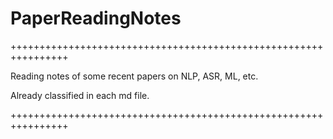# PaperReadingNotes

++++++++++++++++++++++++++++++++++++++++++++++++++++++++++++++++

  Reading notes of some recent papers on NLP, ASR, ML, etc.
  
  Already classified in each md file.

++++++++++++++++++++++++++++++++++++++++++++++++++++++++++++++++
